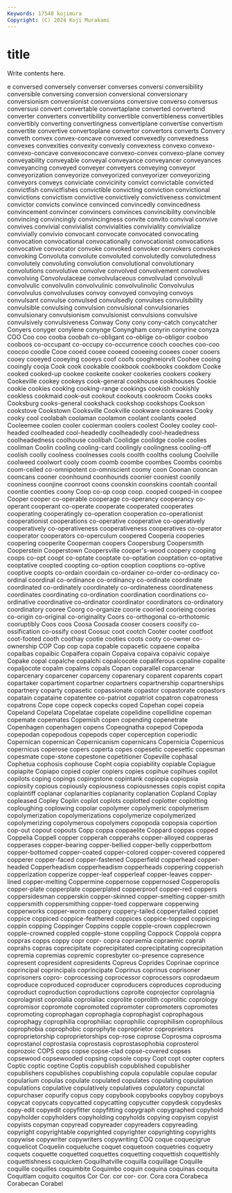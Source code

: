 ```yaml
---
Keywords: 17548 kojimura
Copyright: (C) 2024 Koji Murakami
---
```


# title

Write contents here.



e conversed conversely converser
converses conversi conversibility conversible conversing conversion conversional conversionary conversionism conversionist
conversions conversive converso conversus conversusi convert convertable convertaplane converted convertend
converter converters convertibility convertible convertibleness convertibles convertibly converting convertingness convertiplane
convertise convertism convertite convertive convertoplane convertor convertors converts Convery conveth
convex convex-concave convexed convexedly convexedness convexes convexities convexity convexly convexness
convexo convexo- convexo-concave convexoconcave convexo-convex convexo-plane convey conveyability conveyable conveyal
conveyance conveyancer conveyances conveyancing conveyed conveyer conveyers conveying conveyor conveyorization
conveyorize conveyorized conveyorizer conveyorizing conveyors conveys conviciate convicinity convict convictable
convicted convictfish convictfishes convictible convicting conviction convictional convictions convictism convictive
convictively convictiveness convictment convictor convicts convince convinced convincedly convincedness convincement
convincer convincers convinces convincibility convincible convincing convincingly convincingness convite convito
convival convive convives convivial convivialist convivialities conviviality convivialize convivially convivio
convocant convocate convocated convocating convocation convocational convocationally convocationist convocations convocative
convocator convoke convoked convoker convokers convokes convoking Convoluta convolute convoluted
convolutedly convolutedness convolutely convoluting convolution convolutional convolutionary convolutions convolutive convolve
convolved convolvement convolves convolving Convolvulaceae convolvulaceous convolvulad convolvuli convolvulic convolvulin
convolvulinic convolvulinolic Convolvulus convolvulus convolvuluses convoy convoyed convoying convoys convulsant
convulse convulsed convulsedly convulses convulsibility convulsible convulsing convulsion convulsional convulsionaries
convulsionary convulsionism convulsionist convulsions convulsive convulsively convulsiveness Conway Cony cony
cony-catch conycatcher Conyers conyger conylene conynge Conyngham conyrin conyrine conyza
COO Coo coo cooba coobah co-obligant co-oblige co-obligor cooboo cooboos
co-occupant co-occupy co-occurrence cooch cooches coo-coo coocoo coodle Cooe cooed
cooee cooeed cooeeing cooees cooer cooers cooey cooeyed cooeying cooeys
coof coofs cooghneiorvlt Coohee cooing cooingly cooja Cook cook cookable
cookbook cookbooks cookdom Cooke cooked cooked-up cookee cookeite cooker cookeries
cookers cookery Cookeville cookey cookeys cook-general cookhouse cookhouses Cookie cookie
cookies cooking cooking-range cookings cookish cookishly cookless cookmaid cook-out cookout
cookouts cookroom Cooks cooks Cooksburg cooks-general cookshack cookshop cookshops Cookson
cookstove Cookstown Cooksville Cookville cookware cookwares Cooky cooky cool coolabah
coolaman coolamon coolant coolants cooled Cooleemee coolen cooler coolerman coolers
coolest Cooley cooley cool-headed coolheaded cool-headedly coolheadedly cool-headedness coolheadedness coolhouse
coolibah Coolidge coolidge coolie coolies cooliman Coolin cooling cooling-card coolingly
coolingness cooling-off coolish coolly coolness coolnesses cools coolth coolths coolung
Coolville coolweed coolwort cooly coom coomb coombe coombes Coombs coombs
coom-ceiled co-omnipotent co-omniscient coomy coon Coonan cooncan cooncans cooner coonhound
coonhounds coonier cooniest coonily cooniness coonjine coonroot coons coonskin coonskins
coontah coontail coontie coonties coony Coop co-op coop coop. cooped
cooped-in coopee Cooper cooper co-operable cooperage co-operancy cooperancy co-operant cooperant
co-operate cooperate cooperated cooperates cooperating cooperatingly co-operation cooperation co-operationist cooperationist
cooperations co-operative cooperative co-operatively cooperatively co-operativeness cooperativeness cooperatives co-operator cooperator
cooperators co-operculum coopered Cooperia cooperies coopering cooperite Cooperman coopers Coopersburg
Coopersmith Cooperstein Cooperstown Coopersville cooper's-wood coopery cooping coops co-opt coopt
co-optate cooptate co-optation cooptation co-optative cooptative coopted coopting co-option cooption
cooptions co-optive cooptive coopts co-ordain coordain co-ordainer co-order co-ordinacy co-ordinal
coordinal co-ordinance co-ordinancy co-ordinate coordinate coordinated co-ordinately coordinately co-ordinateness coordinateness
coordinates coordinating co-ordination coordination coordinations co-ordinative coordinative co-ordinator coordinator coordinators
co-ordinatory coordinatory cooree Coorg co-organize coorie cooried coorieing coories co-origin
co-original co-originality Coors co-orthogonal co-orthotomic cooruptibly Coos coos Coosa Coosada
cooser coosers coosify co-ossification co-ossify coost Coosuc coot cootch Cooter
cooter cootfoot coot-footed cooth coothay cootie cooties coots cooty co-owner
co-ownership COP Cop cop copa copable copacetic copaene copaiba copaibas
copaibic Copaifera copain Copaiva copaiva copaivic copaiye Copake copal copalche
copalchi copalcocote copaliferous copaline copalite copaljocote copalm copalms copals Copan
coparallel coparcenar coparcenary coparcener coparceny coparenary coparent coparents copart copartaker
copartiment copartner copartners copartnership copartnerships copartnery coparty copasetic copassionate copastor
copastorate copastors copatain copataine copatentee co-patriot copatriot copatron copatroness copatrons
Cope cope copeck copecks coped Copehan copei copeia Copeland Copelata
Copelatae copelate copelidine copellidine copeman copemate copemates Copemish copen copending
copenetrate Copenhagen copenhagen copens Copeognatha copepod Copepoda copepodan copepodous copepods
coper coperception coperiodic Copernican copernican Copernicanism copernicans Copernicia Copernicus copernicus
coperose copers coperta copes copesetic copesettic copesman copesmate cope-stone copestone
copetitioner Copeville cophasal Cophetua cophosis cophouse Copht copia copiability copiable
Copiague copiapite Copiapo copied copier copiers copies copihue copihues copilot
copilots coping copings copingstone copintank copiopia copiopsia copiosity copious copiously
copiousness copiousnesses copis copist copita coplaintiff coplanar coplanarities coplanarity coplanation
Copland Coplay copleased Copley Coplin coplot coplots coplotted coplotter coplotting
coploughing coplowing copolar copolymer copolymeric copolymerism copolymerization copolymerizations copolymerize copolymerized
copolymerizing copolymerous copolymers copopoda copopsia coportion cop-out copout copouts Copp
coppa coppaelite Coppard coppas copped Coppelia Coppell copper copperah copperahs
copper-alloyed copperas copperases copper-bearing copper-bellied copper-belly copperbottom copper-bottomed copper-coated copper-colored
copper-covered coppered copperer copper-faced copper-fastened Copperfield copperhead copper-headed Copperheadism copperheadism
copperheads coppering copperish copperization copperize copper-leaf copperleaf copper-leaves copper-lined copper-melting
Coppermine coppernose coppernosed Copperopolis copper-plate copperplate copperplated copperproof copper-red coppers
coppersidesman copperskin copper-skinned copper-smelting copper-smith coppersmith coppersmithing copper-toed copperware copperwing
copperworks copper-worm coppery coppery-tailed copperytailed coppet coppice coppiced coppice-feathered coppices
coppice-topped coppicing coppin copping Coppinger Coppins copple copple-crown copplecrown copple-crowned
coppled copple-stone coppling Coppock Coppola coppra coppras copps coppy copr
copr- copra copraemia copraemic coprah coprahs copras coprecipitate coprecipitated coprecipitating
coprecipitation copremia copremias copremic copresbyter co-presence copresence copresent copresident copresidents
Copreus Coprides Coprinae coprince coprincipal coprincipals coprincipate Coprinus coprinus coprisoner
coprisoners copro- coprocessing coprocessor coprocessors coprodaeum coproduce coproduced coproducer coproducers
coproduces coproducing coproduct coproduction coproductions coproite coprojector coprolagnia coprolagnist coprolalia
coprolaliac coprolite coprolith coprolitic coprology copromisor copromote copromoted copromoter copromoters
copromotes copromoting coprophagan coprophagia coprophagist coprophagous coprophagy coprophilia coprophiliac coprophilic
coprophilism coprophilous coprophobia coprophobic coprophyte coproprietor coproprietors coproprietorship coproprietorships cop-rose
coprose Coprosma coprosma coprostanol coprostasia coprostasis coprostasophobia coprosterol coprozoic COPS
cops copse copse-clad copse-covered copses copsewood copsewooded copsing copsole copsy
Copt copt copter copters Coptic coptic coptine Coptis copublish copublished
copublisher copublishers copublishes copublishing copula copulable copulae copular copularium copulas
copulate copulated copulates copulating copulation copulations copulative copulatively copulatives copulatory
copunctal copurchaser copurify copus copy copybook copybooks copyboy copyboys copycat
copycats copycatted copycatting copycutter copydesk copydesks copy-edit copyedit copyfitter copyfitting
copygraph copygraphed copyhold copyholder copyholders copyholding copyholds copying copyism copyist
copyists copyman copyread copyreader copyreaders copyreading copyright copyrightable copyrighted copyrighter
copyrighting copyrights copywise copywriter copywriters copywriting COQ coque coquecigrue coquelicot
Coquelin coqueluche coquet coquetoon coquetries coquetry coquets coquette coquetted coquettes
coquetting coquettish coquettishly coquettishness coquicken Coquilhatville coquilla coquillage Coquille coquille
coquilles coquimbite Coquimbo coquin coquina coquinas coquita Coquitlam coquito coquitos
Cor Cor. cor cor- cor. Cora cora Corabeca Corabecan Corabel
